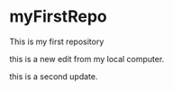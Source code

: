 # myFirstRepo
This is my first repository

this is a new edit from my local computer.
 
this is a second update.